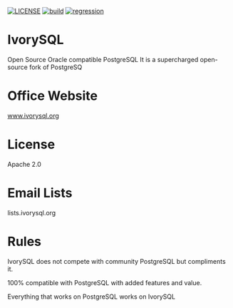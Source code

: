 [![LICENSE](https://img.shields.io/badge/license-Apache--2.0-blue?logo=apache)](https://github.com/IvorySQL/IvorySQL/blob/IVORY_REL_1_STABLE/LICENSE)
[![build](https://github.com/IvorySQL/IvorySQL/actions/workflows/build.yml/badge.svg?branch=IVORY_REL_1_STABLE&event=push)](https://github.com/IvorySQL/IvorySQL/actions/workflows/build.yml)
[![regression](https://github.com/IvorySQL/IvorySQL/actions/workflows/regression.yml/badge.svg?branch=IVORY_REL_1_STABLE&event=push)](https://github.com/IvorySQL/IvorySQL/actions/workflows/regression.yml)


# IvorySQL
Open Source Oracle compatible PostgreSQL
It is a supercharged open-source fork of PostgreSQ

# Office Website
www.ivorysql.org

# License
Apache 2.0

# Email Lists
lists.ivorysql.org

# Rules
IvorySQL does not compete with community PostgreSQL but compliments it.

100% compatible with PostgreSQL with added features and value.

Everything that works on PostgreSQL works on IvorySQL
